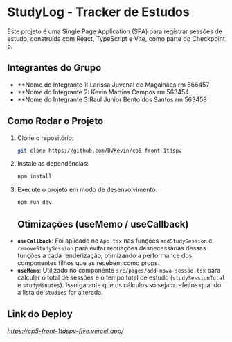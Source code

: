 # StudyLog - Tracker de Estudos

Este projeto é uma Single Page Application (SPA) para registrar sessões de estudo, construída com React, TypeScript e Vite, como parte do Checkpoint 5.

## Integrantes do Grupo

* **Nome do Integrante 1: Larissa Juvenal de Magalhães rm 566457
* **Nome do Integrante 2: Kevin Martins Campos rm 563454
* **Nome do Integrante 3:Raul Junior Bento dos Santos rm 563458

## Como Rodar o Projeto

1.  Clone o repositório:
    ```bash
    git clone https://github.com/DVKevin/cp5-front-1tdspv
    ```
2.  Instale as dependências:
    ```bash
    npm install
    ```
3.  Execute o projeto em modo de desenvolvimento:
    ```bash
    npm run dev
    ```

    ## Otimizações (useMemo / useCallback)

* **`useCallback`**: Foi aplicado no `App.tsx` nas funções `addStudySession` e `removeStudySession` para evitar recriações desnecessárias dessas funções a cada renderização, otimizando a performance dos componentes filhos que as recebem como props.
* **`useMemo`**: Utilizado no componente `src/pages/add-nova-sessao.tsx` para calcular o total de sessões e o tempo total de estudo (`studySessionTotal` e `studyMinutes`). Isso garante que os cálculos só sejam refeitos quando a lista de `studies` for alterada.
    
## Link do Deploy

*https://cp5-front-1tdspv-five.vercel.app/*
